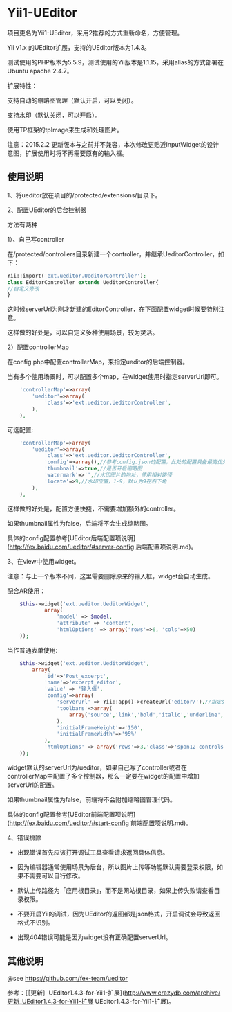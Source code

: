 Yii1-UEditor
===================
项目更名为Yii1-UEditor，采用2推荐的方式重新命名，方便管理。

Yii v1.x 的UEditor扩展，支持的UEditor版本为1.4.3。

测试使用的PHP版本为5.5.9，测试使用的Yii版本是1.1.15，采用alias的方式部署在Ubuntu apache 2.4.7。

扩展特性：

支持自动的缩略图管理（默认开启，可以关闭）。

支持水印（默认关闭，可以开启）。

使用TP框架的tpImage来生成和处理图片。

注意：2015.2.2 更新版本与之前并不兼容，本次修改更贴近InputWidget的设计意图，扩展使用时将不再需要原有的输入框。

使用说明
---------------------

1、将ueditor放在项目的/protected/extensions/目录下。

2、配置UEditor的后台控制器

方法有两种

1）、自己写controller

在/protected/controllers目录新建一个controller，并继承UeditorController，如下：

```php
Yii::import('ext.ueditor.UeditorController');
class EditorController extends UeditorController{
//自定义修改
}
```

这时候serverUrl为刚才新建的EditorController，在下面配置widget时候要特别注意。

这样做的好处是，可以自定义多种使用场景，较为灵活。

2）配置controllerMap

在config.php中配置controllerMap，来指定ueditor的后端控制器。

当有多个使用场景时，可以配置多个map，在widget使用时指定serverUrl即可。

```php
    'controllerMap'=>array(
        'ueditor'=>array(
            'class'=>'ext.ueditor.UeditorController',
        ),
    ),
```

可选配置:

```php
    'controllerMap'=>array(
        'ueditor'=>array(
            'class'=>'ext.ueditor.UeditorController',
            'config'=>array(),//参考config.json的配置，此处的配置具备最高优先级
            'thumbnail'=>true,//是否开启缩略图
            'watermark'=>'',//水印图片的地址，使用相对路径
            'locate'=>9,//水印位置，1-9，默认为9在右下角
        ),
    ),
```

这样做的好处是，配置方便快捷，不需要增加额外的controller。

如果thumbnail属性为false，后端将不会生成缩略图。

具体的config配置参考[UEditor后端配置项说明](http://fex.baidu.com/ueditor/#server-config 后端配置项说明.md)。

3、在view中使用widget。

注意：与上一个版本不同，这里需要删除原来的输入框，widget会自动生成。

配合AR使用：

```php
    $this->widget('ext.ueditor.UeditorWidget',
            array(
                'model' => $model,
                'attribute' => 'content',
                'htmlOptions' => array('rows'=>6, 'cols'=>50)
    ));
```

当作普通表单使用:

```php
    $this->widget('ext.ueditor.UeditorWidget',
        array(
            'id'=>'Post_excerpt',
            'name'=>'excerpt_editor',
            'value' => '输入值',
            'config'=>array(
                'serverUrl' => Yii::app()->createUrl('editor/'),//指定serverUrl
                'toolbars'=>array(
                    array('source','link','bold','italic','underline','forecolor','superscript','insertimage','spechars','blockquote')
                ),
                'initialFrameHeight'=>'150',
                'initialFrameWidth'=>'95%'
            ),
            'htmlOptions' => array('rows'=>3,'class'=>'span12 controls')
    ));
```

widget默认的serverUrl为/ueditor，如果自己写了controller或者在controllerMap中配置了多个控制器，那么一定要在widget的配置中增加serverUrl的配置。

如果thumbnail属性为false，前端将不会附加缩略图管理代码。

具体的config配置参考[UEditor前端配置项说明](http://fex.baidu.com/ueditor/#start-config 前端配置项说明.md)。

4、错误排除

- 出现错误首先应该打开调试工具查看请求返回具体信息。

- 因为编辑器通常使用场景为后台，所以图片上传等功能默认需要登录权限，如果不需要可以自行修改。

- 默认上传路径为「应用根目录」，而不是网站根目录，如果上传失败请查看目录权限。

- 不要开启Yii的调试，因为UEditor的返回都是json格式，开启调试会导致返回格式不识别。

- 出现404错误可能是因为widget没有正确配置serverUrl。


其他说明
---------------------
@see https://github.com/fex-team/ueditor

参考：[［更新］UEditor1.4.3-for-Yii1-扩展](http://www.crazydb.com/archive/更新_UEditor1.4.3-for-Yii1-扩展 UEditor1.4.3-for-Yii1-扩展)。